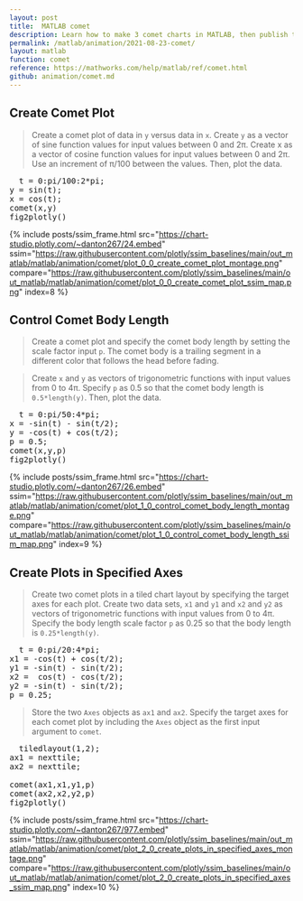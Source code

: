 ```yaml
---
layout: post
title:  MATLAB comet
description: Learn how to make 3 comet charts in MATLAB, then publish them to the Web with Plotly.
permalink: /matlab/animation/2021-08-23-comet/
layout: matlab
function: comet
reference: https://mathworks.com/help/matlab/ref/comet.html
github: animation/comet.md
---
```


## Create Comet Plot

> Create a comet plot of data in `y` versus data in `x`. Create `y` as a vector of sine function values for input values between 0 and 2π. Create x as a vector of cosine function values for input values between 0 and 2π. Use an increment of π/100 between the values. Then, plot the data.

<pre class="mcode">
  t = 0:pi/100:2*pi;
y = sin(t);
x = cos(t);
comet(x,y)
fig2plotly()
</pre>

{% include posts/ssim_frame.html 
  src="https://chart-studio.plotly.com/~danton267/24.embed" 
  ssim="https://raw.githubusercontent.com/plotly/ssim_baselines/main/out_matlab/matlab/animation/comet/plot_0_0_create_comet_plot_montage.png" 
  compare="https://raw.githubusercontent.com/plotly/ssim_baselines/main/out_matlab/matlab/animation/comet/plot_0_0_create_comet_plot_ssim_map.png" 
  index=8
%}



<!--------------------- EXAMPLE BREAK ------------------------->

## Control Comet Body Length

> Create a comet plot and specify the comet body length by setting the scale factor input `p`. The comet body is a trailing segment in a different color that follows the head before fading. 

> Create `x` and `y` as vectors of trigonometric functions with input values from 0 to 4π. Specify `p` as 0.5 so that the comet body length is `0.5*length(y)`. Then, plot the data.

<pre class="mcode">
  t = 0:pi/50:4*pi;
x = -sin(t) - sin(t/2);
y = -cos(t) + cos(t/2);
p = 0.5;
comet(x,y,p)
fig2plotly()
</pre>

{% include posts/ssim_frame.html 
  src="https://chart-studio.plotly.com/~danton267/26.embed" 
  ssim="https://raw.githubusercontent.com/plotly/ssim_baselines/main/out_matlab/matlab/animation/comet/plot_1_0_control_comet_body_length_montage.png" 
  compare="https://raw.githubusercontent.com/plotly/ssim_baselines/main/out_matlab/matlab/animation/comet/plot_1_0_control_comet_body_length_ssim_map.png" 
  index=9
%}



<!--------------------- EXAMPLE BREAK ------------------------->

## Create Plots in Specified Axes

> Create two comet plots in a tiled chart layout by specifying the target axes for each plot. Create two data sets, `x1` and `y1` and `x2` and `y2` as vectors of trigonometric functions with input values from 0 to 4π. Specify the body length scale factor `p` as 0.25 so that the body length is `0.25*length(y)`.

<pre class="mcode">
  t = 0:pi/20:4*pi;
x1 = -cos(t) + cos(t/2);
y1 = -sin(t) - sin(t/2);
x2 =  cos(t) - cos(t/2);
y2 = -sin(t) - sin(t/2);
p = 0.25;
</pre>

> Store the two `Axes` objects as `ax1` and `ax2`. Specify the target axes for each comet plot by including the `Axes` object as the first input argument to `comet`.

<pre class="mcode">
  tiledlayout(1,2);
ax1 = nexttile;
ax2 = nexttile;

comet(ax1,x1,y1,p)
comet(ax2,x2,y2,p)
fig2plotly()
</pre>

{% include posts/ssim_frame.html 
  src="https://chart-studio.plotly.com/~danton267/977.embed" 
  ssim="https://raw.githubusercontent.com/plotly/ssim_baselines/main/out_matlab/matlab/animation/comet/plot_2_0_create_plots_in_specified_axes_montage.png" 
  compare="https://raw.githubusercontent.com/plotly/ssim_baselines/main/out_matlab/matlab/animation/comet/plot_2_0_create_plots_in_specified_axes_ssim_map.png" 
  index=10
%}



<!--------------------- EXAMPLE BREAK ------------------------->

